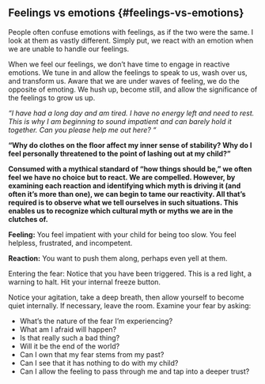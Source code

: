 ## Feelings vs emotions {#feelings-vs-emotions}

People often confuse emotions with feelings, as if the two were the same. I look at them as vastly different. Simply put, we react with an emotion when we are unable to handle our feelings.

When we feel our feelings, we don’t have time to engage in reactive emotions. We tune in and allow the feelings to speak to us, wash over us, and transform us. Aware that we are under waves of feeling, we do the opposite of emoting. We hush up, become still, and allow the significance of the feelings to grow us up.

_“I have had a long day and am tired. I have no energy left and need to rest. This is why I am beginning to sound impatient and can barely hold it together. Can you please help me out here? “_

**“Why do clothes on the floor affect my inner sense of stability? Why do I feel personally threatened to the point of lashing out at my child?”**

**Consumed with a mythical standard of “how things should be,” we often feel we have no choice but to react. We are compelled. However, by examining each reaction and identifying which myth is driving it (and often it’s more than one), we can begin to tame our reactivity. All that’s required is to observe what we tell ourselves in such situations. This enables us to recognize which cultural myth or myths we are in the clutches of.**

**Feeling:** You feel impatient with your child for being too slow. You feel helpless, frustrated, and incompetent.

**Reaction:** You want to push them along, perhaps even yell at them.

Entering the fear: Notice that you have been triggered. This is a red light, a warning to halt. Hit your internal freeze button.

Notice your agitation, take a deep breath, then allow yourself to become quiet internally. If necessary, leave the room. Examine your fear by asking:

*   What’s the nature of the fear I’m experiencing?
*   What am I afraid will happen?
*   Is that really such a bad thing?
*   Will it be the end of the world?
*   Can I own that my fear stems from my past?
*   Can I see that it has nothing to do with my child?
*   Can I allow the feeling to pass through me and tap into a deeper trust?